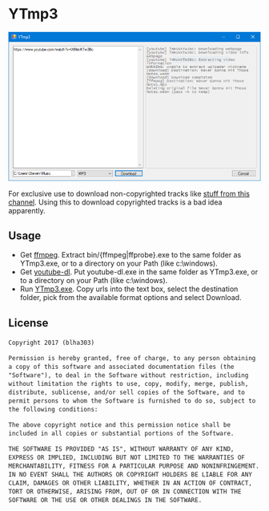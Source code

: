 YTmp3
=====

![Preview](https://raw.githubusercontent.com/blha303/YTmp3/master/YTmp3-screenshot.PNG)

For exclusive use to download non-copyrighted tracks like [stuff from this channel](https://www.youtube.com/channel/UCht8qITGkBvXKsR1Byln-wA/videos). Using this to download copyrighted tracks is a bad idea apparently.

Usage
-----
* Get [ffmpeg](http://ffmpeg.zeranoe.com/builds/). Extract bin/{ffmpeg|ffprobe}.exe to the same folder as YTmp3.exe, or to a directory on your Path (like c:\windows).
* Get [youtube-dl](https://yt-dl.org/downloads/latest/youtube-dl.exe). Put youtube-dl.exe in the same folder as YTmp3.exe, or to a directory on your Path (like c:\windows).
* Run [YTmp3.exe](https://github.com/blha303/YTmp3/releases). Copy urls into the text box, select the destination folder, pick from the available format options and select Download.

License
-------

`Copyright 2017 (blha303)`

`Permission is hereby granted, free of charge, to any person obtaining a copy of this software and associated documentation files (the "Software"), to deal in the Software without restriction, including without limitation the rights to use, copy, modify, merge, publish, distribute, sublicense, and/or sell copies of the Software, and to permit persons to whom the Software is furnished to do so, subject to the following conditions:`

`The above copyright notice and this permission notice shall be included in all copies or substantial portions of the Software.`

`THE SOFTWARE IS PROVIDED "AS IS", WITHOUT WARRANTY OF ANY KIND, EXPRESS OR IMPLIED, INCLUDING BUT NOT LIMITED TO THE WARRANTIES OF MERCHANTABILITY, FITNESS FOR A PARTICULAR PURPOSE AND NONINFRINGEMENT. IN NO EVENT SHALL THE AUTHORS OR COPYRIGHT HOLDERS BE LIABLE FOR ANY CLAIM, DAMAGES OR OTHER LIABILITY, WHETHER IN AN ACTION OF CONTRACT, TORT OR OTHERWISE, ARISING FROM, OUT OF OR IN CONNECTION WITH THE SOFTWARE OR THE USE OR OTHER DEALINGS IN THE SOFTWARE.`
